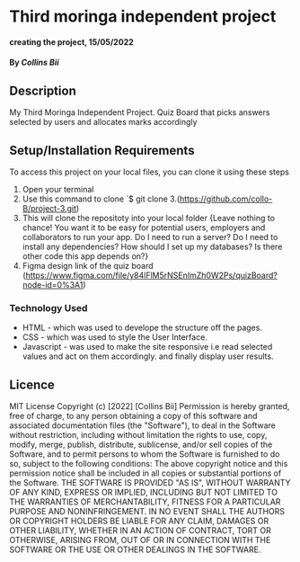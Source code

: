 # Third moringa independent project

#### creating the project, 15/05/2022

#### By _Collins Bii_

## Description

My Third Moringa Independent Project.
Quiz Board that picks answers selected by users and allocates marks accordingly

## Setup/Installation Requirements

To access this project on your local files, you can clone it using these steps

1. Open your terminal
2. Use this command to clone `$ git clone
   3.(https://github.com/collo-B/project-3.git)
3. This will clone the repositoty into your local folder
   {Leave nothing to chance! You want it to be easy for potential users, employers and collaborators to run your app. Do I need to run a server? Do I need to install any dependencies? How should I set up my databases? Is there other code this app depends on?}
4. Figma design link of the quiz board (https://www.figma.com/file/y84lFlM5rNSEnImZh0W2Ps/quizBoard?node-id=0%3A1)

### Technology Used

- HTML - which was used to develope the structure off the pages.
- CSS - which was used to style the User Interface.
- Javascript - was used to make the site responsive i.e read selected values and act on them accordingly.
  and finally display user results.

## Licence

MIT License
Copyright (c) [2022] [Collins Bii]
Permission is hereby granted, free of charge, to any person obtaining a copy
of this software and associated documentation files (the "Software"), to deal
in the Software without restriction, including without limitation the rights
to use, copy, modify, merge, publish, distribute, sublicense, and/or sell
copies of the Software, and to permit persons to whom the Software is
furnished to do so, subject to the following conditions:
The above copyright notice and this permission notice shall be included in all
copies or substantial portions of the Software.
THE SOFTWARE IS PROVIDED "AS IS", WITHOUT WARRANTY OF ANY KIND, EXPRESS OR
IMPLIED, INCLUDING BUT NOT LIMITED TO THE WARRANTIES OF MERCHANTABILITY,
FITNESS FOR A PARTICULAR PURPOSE AND NONINFRINGEMENT. IN NO EVENT SHALL THE
AUTHORS OR COPYRIGHT HOLDERS BE LIABLE FOR ANY CLAIM, DAMAGES OR OTHER
LIABILITY, WHETHER IN AN ACTION OF CONTRACT, TORT OR OTHERWISE, ARISING FROM,
OUT OF OR IN CONNECTION WITH THE SOFTWARE OR THE USE OR OTHER DEALINGS IN THE
SOFTWARE.
